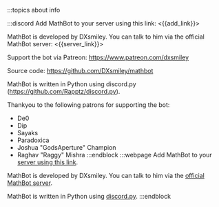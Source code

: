 :::topics about info

:::discord
Add MathBot to your server using this link: <{{add_link}}>

MathBot is developed by DXsmiley. You can talk to him via the official MathBot server: <{{server_link}}>

Support the bot via Patreon: <https://www.patreon.com/dxsmiley>

Source code: https://github.com/DXsmiley/mathbot

MathBot is written in Python using discord.py (<https://github.com/Rapptz/discord.py>).

Thankyou to the following patrons for supporting the bot:
 - De0
 - Dip
 - Sayaks
 - Paradoxica
 - Joshua "GodsAperture" Champion
 - Raghav "Raggy" Mishra
:::endblock
:::webpage
Add MathBot to your [server using this link]({{add_link}}).

MathBot is developed by DXsmiley. You can talk to him via the [official MathBot server]({{server_link}}).

MathBot is written in Python using [discord.py](https://github.com/Rapptz/discord.py).
:::endblock
